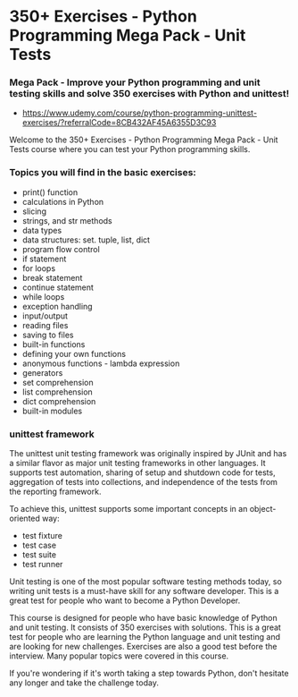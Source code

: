 # 350+ Exercises - Python Programming Mega Pack - Unit Tests

### Mega Pack - Improve your Python programming and unit testing skills and solve 350 exercises with Python and unittest!

* https://www.udemy.com/course/python-programming-unittest-exercises/?referralCode=8CB432AF45A6355D3C93

Welcome to the 350+ Exercises - Python Programming Mega Pack - Unit Tests course where you can test your Python programming skills. 

### Topics you will find in the basic exercises:
* print() function
* calculations in Python
* slicing
* strings, and str methods
* data types
* data structures: set. tuple, list, dict
* program flow control
* if statement
* for loops
* break statement
* continue statement
* while loops
* exception handling
* input/output
* reading files
* saving to files
* built-in functions
* defining your own functions
* anonymous functions - lambda expression
* generators
* set comprehension
* list comprehension
* dict comprehension
* built-in modules

### unittest framework

The unittest unit testing framework was originally inspired by JUnit and has a similar flavor as major unit testing frameworks in other languages. It supports test automation, sharing of setup and shutdown code for tests, aggregation of tests into collections, and independence of the tests from the reporting framework.

To achieve this, unittest supports some important concepts in an object-oriented way:
* test fixture
* test case
* test suite
* test runner

Unit testing is one of the most popular software testing methods today, so writing unit tests is a must-have skill for any software developer. This is a great test for people who want to become a Python Developer.

This course is designed for people who have basic knowledge of Python and unit testing. It consists of 350 exercises with solutions. This is a great test for people who are learning the Python language and unit testing and are looking for new challenges. Exercises are also a good test before the interview. Many popular topics were covered in this course. 

If you're wondering if it's worth taking a step towards Python, don't hesitate any longer and take the challenge today.
